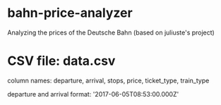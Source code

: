 # bahn-price-analyzer
Analyzing the prices of the Deutsche Bahn (based on juliuste's project)

# CSV file: data.csv
column names: departure, arrival, stops, price, ticket_type, train_type

departure and arrival format:
'2017-06-05T08:53:00.000Z'
